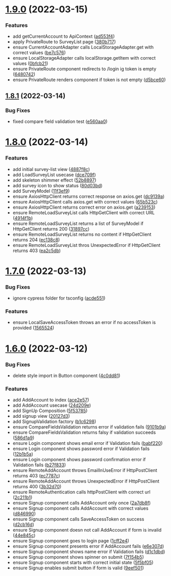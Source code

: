 # [1.9.0](https://github.com/DiegoSalas27/ReactJS-Hooks-TDD-Clean-Architecture-SOLID-e-Patterns/compare/v1.8.1...v1.9.0) (2022-03-15)


### Features

* add getCurrentAccount to ApiContext ([ad553f4](https://github.com/DiegoSalas27/ReactJS-Hooks-TDD-Clean-Architecture-SOLID-e-Patterns/commit/ad553f4a5d6cf5fda0e46137f641675fda7b06ad))
* apply PrivateRoute to SurveyList page ([380b717](https://github.com/DiegoSalas27/ReactJS-Hooks-TDD-Clean-Architecture-SOLID-e-Patterns/commit/380b717922ceb0175cafe4ccd71cbffeeaa24b42))
* ensure CurrentAccountAdapter calls LocalStorageAdapter.get with correct values ([be7c576](https://github.com/DiegoSalas27/ReactJS-Hooks-TDD-Clean-Architecture-SOLID-e-Patterns/commit/be7c5767fb1ec4297aaf52aec0efa9587086c53e))
* ensure LocalStorageAdapter calls localStorage.getItem with correct values ([0bfcb21](https://github.com/DiegoSalas27/ReactJS-Hooks-TDD-Clean-Architecture-SOLID-e-Patterns/commit/0bfcb214c24600f549723c574b2d56f16756d1f9))
* ensure PrivateRoute component redirects to /login ig token is empty ([6480742](https://github.com/DiegoSalas27/ReactJS-Hooks-TDD-Clean-Architecture-SOLID-e-Patterns/commit/648074262b799d323a60819ffc5d1707bea7d6e5))
* ensure PrivateRoute renders component if token is not empty ([d5bce60](https://github.com/DiegoSalas27/ReactJS-Hooks-TDD-Clean-Architecture-SOLID-e-Patterns/commit/d5bce606b12ae67c698d46d1e51c4fa278b91ac6))



## [1.8.1](https://github.com/DiegoSalas27/ReactJS-Hooks-TDD-Clean-Architecture-SOLID-e-Patterns/compare/v1.8.0...v1.8.1) (2022-03-14)


### Bug Fixes

* fixed compare field validation test ([e560aa0](https://github.com/DiegoSalas27/ReactJS-Hooks-TDD-Clean-Architecture-SOLID-e-Patterns/commit/e560aa0375c0b9a8085915e028e5879cd1156d88))



# [1.8.0](https://github.com/DiegoSalas27/ReactJS-Hooks-TDD-Clean-Architecture-SOLID-e-Patterns/compare/v1.7.0...v1.8.0) (2022-03-14)


### Features

* add initial survey-list view ([4887f8c](https://github.com/DiegoSalas27/ReactJS-Hooks-TDD-Clean-Architecture-SOLID-e-Patterns/commit/4887f8c0de105f2517314a016d07084f36825693))
* add LoadSurveyList usecase ([dce709f](https://github.com/DiegoSalas27/ReactJS-Hooks-TDD-Clean-Architecture-SOLID-e-Patterns/commit/dce709f743fefa833b33dd4c90d9f3314195b532))
* add skeleton shimmer effect ([52b8897](https://github.com/DiegoSalas27/ReactJS-Hooks-TDD-Clean-Architecture-SOLID-e-Patterns/commit/52b88971e7dffb031ab7a61269c6b3689829b3ea))
* add survey icon to show status ([80d03bd](https://github.com/DiegoSalas27/ReactJS-Hooks-TDD-Clean-Architecture-SOLID-e-Patterns/commit/80d03bd938592f4d24b595c116f76abdcaa292b4))
* add SurveyModel ([11f3ef9](https://github.com/DiegoSalas27/ReactJS-Hooks-TDD-Clean-Architecture-SOLID-e-Patterns/commit/11f3ef95e9bc2379d628027a7b87143775e56793))
* ensure AxiosHttpClient  returns correct response on axios.get ([dc9139a](https://github.com/DiegoSalas27/ReactJS-Hooks-TDD-Clean-Architecture-SOLID-e-Patterns/commit/dc9139a899b57574adae6853e80491df30365ee6))
* ensure AxiosHttpClient calls axios.get with correct values ([65b523c](https://github.com/DiegoSalas27/ReactJS-Hooks-TDD-Clean-Architecture-SOLID-e-Patterns/commit/65b523cf05cb255baf24fe5a67e177f5dba4d7d4))
* ensure AxiosHttpClient returns correct error on axios.get ([a239153](https://github.com/DiegoSalas27/ReactJS-Hooks-TDD-Clean-Architecture-SOLID-e-Patterns/commit/a2391537a51b113980b0550ea3a0c8c87d653db0))
* ensure RemoteLoadSurveyList calls HttpGetClient with correct URL ([4914f1b](https://github.com/DiegoSalas27/ReactJS-Hooks-TDD-Clean-Architecture-SOLID-e-Patterns/commit/4914f1b0d8b4b73570798eb082643f7e698f1cda))
* ensure RemoteLoadSurveyList returns a list of SurveyModel if HttpGetClient returns 200 ([31897cc](https://github.com/DiegoSalas27/ReactJS-Hooks-TDD-Clean-Architecture-SOLID-e-Patterns/commit/31897cce2d499d6ecd08e1677cf937233cbb3214))
* ensure RemoteLoadSurveyList returns no content if HttpGetClient returns 204 ([ec138c8](https://github.com/DiegoSalas27/ReactJS-Hooks-TDD-Clean-Architecture-SOLID-e-Patterns/commit/ec138c8fbedecd9f133fccd1611bef2c6108b998))
* ensure RemoteLoadSurveyList thros UnexpectedError if HttpGetClient returns 403 ([ea2c5db](https://github.com/DiegoSalas27/ReactJS-Hooks-TDD-Clean-Architecture-SOLID-e-Patterns/commit/ea2c5db066f6b6efb7c31bd1a3df9790abbfd968))



# [1.7.0](https://github.com/DiegoSalas27/ReactJS-Hooks-TDD-Clean-Architecture-SOLID-e-Patterns/compare/v1.6.0...v1.7.0) (2022-03-13)


### Bug Fixes

* ignore cypress folder for tsconfig ([acde551](https://github.com/DiegoSalas27/ReactJS-Hooks-TDD-Clean-Architecture-SOLID-e-Patterns/commit/acde5515b9e990888316dd3fa19460c21878807c))


### Features

* ensure LocalSaveAccessToken throws an error if no accessToken is provided ([1565524](https://github.com/DiegoSalas27/ReactJS-Hooks-TDD-Clean-Architecture-SOLID-e-Patterns/commit/15655245e3821d57ba2f6b09ae14ee085b429597))



# [1.6.0](https://github.com/DiegoSalas27/ReactJS-Hooks-TDD-Clean-Architecture-SOLID-e-Patterns/compare/v1.5.0...v1.6.0) (2022-03-12)


### Bug Fixes

* delete style import in Button component ([4c0dd81](https://github.com/DiegoSalas27/ReactJS-Hooks-TDD-Clean-Architecture-SOLID-e-Patterns/commit/4c0dd810c235523117e522243279ce23ea8d786e))


### Features

* add AddAccount to index ([ace2e57](https://github.com/DiegoSalas27/ReactJS-Hooks-TDD-Clean-Architecture-SOLID-e-Patterns/commit/ace2e57805c5bd584abe52f52ca4e5bfbb6075b1))
* add AddAccount usecase ([24d209e](https://github.com/DiegoSalas27/ReactJS-Hooks-TDD-Clean-Architecture-SOLID-e-Patterns/commit/24d209e1576accf28ce467338d2d345944ee6ab3))
* add SignUp Composition ([5f53785](https://github.com/DiegoSalas27/ReactJS-Hooks-TDD-Clean-Architecture-SOLID-e-Patterns/commit/5f5378594a5d4f9d557156df63087a3612188172))
* add signup view ([20127d3](https://github.com/DiegoSalas27/ReactJS-Hooks-TDD-Clean-Architecture-SOLID-e-Patterns/commit/20127d35f21c5ecd55fccda6430d47d781344cb4))
* add SignupValidation factory ([b1c6298](https://github.com/DiegoSalas27/ReactJS-Hooks-TDD-Clean-Architecture-SOLID-e-Patterns/commit/b1c62980e3954f38134ae320e76caca782546090))
* ensure CompareFieldsValidation returns error if validation fails ([9101b9a](https://github.com/DiegoSalas27/ReactJS-Hooks-TDD-Clean-Architecture-SOLID-e-Patterns/commit/9101b9af4df042a11b10c0164901a983172ee1b9))
* ensure CompareFieldsValidation returns falsy if validation succeeds ([586d1a9](https://github.com/DiegoSalas27/ReactJS-Hooks-TDD-Clean-Architecture-SOLID-e-Patterns/commit/586d1a942cb222b0da95451050709c6a64810382))
* ensure Login component shows email error if Validation fails ([babf220](https://github.com/DiegoSalas27/ReactJS-Hooks-TDD-Clean-Architecture-SOLID-e-Patterns/commit/babf220490bdbbce6e2e0a9f803194cf0d733f49))
* ensure Login component shows password  error if Validation fails ([12b1b5a](https://github.com/DiegoSalas27/ReactJS-Hooks-TDD-Clean-Architecture-SOLID-e-Patterns/commit/12b1b5aac4790487a942b2fd3d812d9e9b1eabd5))
* ensure Login component shows password confirmation error if Validation fails ([b27f833](https://github.com/DiegoSalas27/ReactJS-Hooks-TDD-Clean-Architecture-SOLID-e-Patterns/commit/b27f83389332fedc5822aaaed4be0ebc458aee25))
* ensure RemoteAddAccount throws EmailInUseError if HttpPostClient returns 403 ([ec7787c](https://github.com/DiegoSalas27/ReactJS-Hooks-TDD-Clean-Architecture-SOLID-e-Patterns/commit/ec7787c5a6154071ba833a5a64b12eaff172b56f))
* ensure RemoteAddAccount throws UnexpectedError if HttpPostClient returns 400 ([3b32d70](https://github.com/DiegoSalas27/ReactJS-Hooks-TDD-Clean-Architecture-SOLID-e-Patterns/commit/3b32d709bf80001bb2f16c9daf1719a1de05af80))
* ensure RemoteAuthentication calls httpPostClient with correct url ([2c211b1](https://github.com/DiegoSalas27/ReactJS-Hooks-TDD-Clean-Architecture-SOLID-e-Patterns/commit/2c211b1c738fbc8d8dbab1dd829d954f17e67241))
* ensure Signup component calls AddAccount only once ([2a7db8f](https://github.com/DiegoSalas27/ReactJS-Hooks-TDD-Clean-Architecture-SOLID-e-Patterns/commit/2a7db8fa23e17a82e18505aef3bde5ab3df9a14c))
* ensure Signup component calls AddAccount with correct values ([d846990](https://github.com/DiegoSalas27/ReactJS-Hooks-TDD-Clean-Architecture-SOLID-e-Patterns/commit/d846990f44da65e80f9e4255d7b9d00d8143ae8f))
* ensure Signup component calls SaveAccessToken on success ([d2cb16d](https://github.com/DiegoSalas27/ReactJS-Hooks-TDD-Clean-Architecture-SOLID-e-Patterns/commit/d2cb16d04719e852a2ce4dde354d7a60fd9c57a3))
* ensure Signup component doesn not call AddAccount if form is invalid ([44e845c](https://github.com/DiegoSalas27/ReactJS-Hooks-TDD-Clean-Architecture-SOLID-e-Patterns/commit/44e845c3969ba29106990e80a41ac080652cf670))
* ensure Signup component goes to login page ([1cff2e4](https://github.com/DiegoSalas27/ReactJS-Hooks-TDD-Clean-Architecture-SOLID-e-Patterns/commit/1cff2e4820d8ffec946663d1e0b3fd0cf9adf7f2))
* ensure Signup component presents error if AddAccount fails ([e6e307d](https://github.com/DiegoSalas27/ReactJS-Hooks-TDD-Clean-Architecture-SOLID-e-Patterns/commit/e6e307d56d2f0925d7505af7b12a6a638c1a5670))
* ensure Signup component shows name error if Validation fails ([d1c1dbd](https://github.com/DiegoSalas27/ReactJS-Hooks-TDD-Clean-Architecture-SOLID-e-Patterns/commit/d1c1dbdcb1043ea2ef611f1545bb3b0e37da64eb))
* ensure Signup component shows spinner on submit ([7f154b5](https://github.com/DiegoSalas27/ReactJS-Hooks-TDD-Clean-Architecture-SOLID-e-Patterns/commit/7f154b5c275b3053e6abc6769eb33c3fe090a302))
* ensure Signup component starts with correct initial state ([5f5bf05](https://github.com/DiegoSalas27/ReactJS-Hooks-TDD-Clean-Architecture-SOLID-e-Patterns/commit/5f5bf05028018328795e549bf60e62548e5acb52))
* ensure Signup enables submit button if form is valid ([9eef501](https://github.com/DiegoSalas27/ReactJS-Hooks-TDD-Clean-Architecture-SOLID-e-Patterns/commit/9eef501bd54067bede62a5142496593de33007a4))



